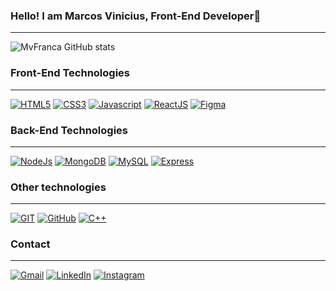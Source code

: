 ### Hello! I am Marcos Vinicius, Front-End Developer🫶

<hr>

![MvFranca GitHub stats](https://github-readme-stats.vercel.app/api?username=mvfranca&show_icons=true&theme=dracula)

### Front-End Technologies

<hr>

[![HTML5](https://img.shields.io/badge/HTML5-E34F26?style=for-the-badge&logo=html5&logoColor=white)]()
[![CSS3](https://img.shields.io/badge/CSS3-1572B6?style=for-the-badge&logo=css3&logoColor=white)]()
[![Javascript](https://img.shields.io/badge/JavaScript-F7DF1E?style=for-the-badge&logo=javascript&logoColor=black)]()
[![ReactJS](https://img.shields.io/badge/React-20232A?style=for-the-badge&logo=react&logoColor=61DAFB)]()
[![Figma](https://img.shields.io/badge/Figma-F24E1E?style=for-the-badge&logo=figma&logoColor=white)]()


### Back-End Technologies

<hr>

[![NodeJs](https://img.shields.io/badge/Node.js-43853D?style=for-the-badge&logo=node.js&logoColor=white)]()
[![MongoDB](https://img.shields.io/badge/MongoDB-4EA94B?style=for-the-badge&logo=mongodb&logoColor=white)]()
[![MySQL](https://img.shields.io/badge/MySQL-00000F?style=for-the-badge&logo=mysql&logoColor=white)]()
[![Express](https://img.shields.io/badge/Express.js-404D59?style=for-the-badge)]()

### Other technologies

<hr>

[![GIT](https://img.shields.io/badge/GIT-E44C30?style=for-the-badge&logo=git&logoColor=white)]()
[![GitHub](https://img.shields.io/badge/GitHub-100000?style=for-the-badge&logo=github&logoColor=white)]()
[![C++](https://img.shields.io/badge/C%2B%2B-00599C?style=for-the-badge&logo=c%2B%2B&logoColor=white)]()

### Contact

<hr>

[![Gmail](https://img.shields.io/badge/Gmail-D14836?style=for-the-badge&logo=gmail&logoColor=white)](m4rcosfranc4@gmail.com)
[![LinkedIn](https://img.shields.io/badge/LinkedIn-0077B5?style=for-the-badge&logo=linkedin&logoColor=white)](https://www.linkedin.com/in/mvfranc4/)
[![Instagram](https://img.shields.io/badge/Instagram-E4405F?style=for-the-badge&logo=instagram&logoColor=white)](https://www.instagram.com/marc0sfranca/)


